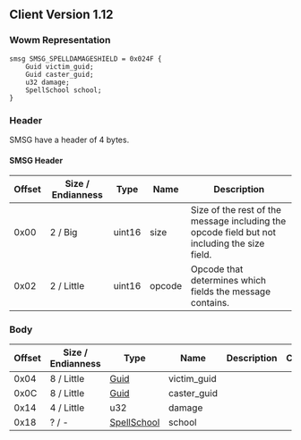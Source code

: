 ## Client Version 1.12

### Wowm Representation
```rust,ignore
smsg SMSG_SPELLDAMAGESHIELD = 0x024F {
    Guid victim_guid;
    Guid caster_guid;
    u32 damage;
    SpellSchool school;
}
```
### Header
SMSG have a header of 4 bytes.

#### SMSG Header
| Offset | Size / Endianness | Type   | Name   | Description |
| ------ | ----------------- | ------ | ------ | ----------- |
| 0x00   | 2 / Big           | uint16 | size   | Size of the rest of the message including the opcode field but not including the size field.|
| 0x02   | 2 / Little        | uint16 | opcode | Opcode that determines which fields the message contains.|

### Body

| Offset | Size / Endianness | Type | Name | Description | Comment |
| ------ | ----------------- | ---- | ---- | ----------- | ------- |
| 0x04 | 8 / Little | [Guid](../spec/packed-guid.md) | victim_guid |  |  |
| 0x0C | 8 / Little | [Guid](../spec/packed-guid.md) | caster_guid |  |  |
| 0x14 | 4 / Little | u32 | damage |  |  |
| 0x18 | ? / - | [SpellSchool](spellschool.md) | school |  |  |

